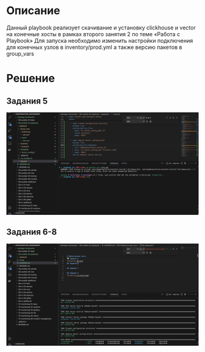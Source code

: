 # Описание
Данный playbook реализует скачивание и установку clickhouse и vector на конечные хосты в рамках второго занятия 2 по теме «Работа с Playbook»
Для запуска необходимо изменить настройки подключения для конечных узлов в inventory/prod.yml а также версию пакетов в group_vars

# Решение
## Задания 5
![ответ](./5.png)
## Задания 6-8
![ответ](./6.png)


